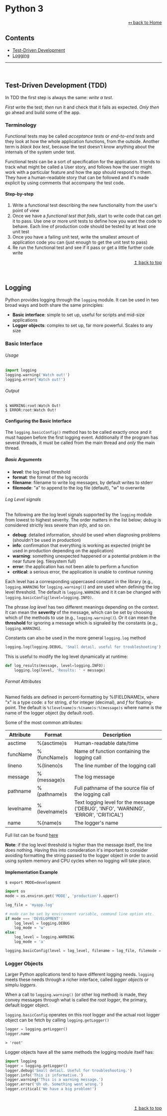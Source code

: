 # Python 3

<div align="right">

[↤ back to Home](README.md)

</div>

## Contents

* [Test-Driven Development](#test-driven-development-tdd)
* [Logging](#logging)
---
<br>

## Test-Driven Development (TDD)

In TDD the first step is always the same: _write a test_.

_First_ write the test; _then_ run it and check that it fails as expected. _Only then_ go ahead and build some of the app.

### Terminology
Functional tests may be called _acceptance tests_ or _end-to-end tests_ and they look at how the whole application functions, from the outside. Another term is _black box test_, because the test doesn't know anything about the internals  of the system under test.

Functional tests can be a sort of specification for the application. It tends to track what might be called a User story, and follows how the user might work with a particular feature and how the app should respond to them. They have a human-readable story that can be followed and it's made explicit by using comments that accompany the test code. 

#### Step-by-step
1. Write a functional test describing the new functionality from the user's point of view
2. Once we have a _functional test that fails_, start to write code that can get it to pass. Use one or more unit tests to define how you want the code to behave. Each line of production code should be tested by at least one unit test
3. Once you have a failing unit test, write the smallest amount of application code you can (just enough to get the unit test to pass)
4. Re run the functional test and see if it pass or get a little further code write

<div align="right">

[↥ back to top](#python-3)

</div>
<br>

## Logging

Python provides logging through the ```logging``` module. It can be used in two broad ways and both share the same principles:
* __Basic interface__: simple to set up, useful for scripts and mid-size applications
* __Logger objects__: complex to set up, far more powerful. Scales to any size

### Basic Interface
###### Usage
```python
import logging
logging.warning('Watch out!')
logging.error('Watch out!')
```
###### Output
```shell
$ WARNING:root:Watch Out!
$ ERROR:root:Watch Out!
```

#### Configuring the Basic Interface
The `logging.basicConfig()` method has to be called exactly once and it must happen before the first logging event. Additionally if the program has several threads, it must be called from the main thread and *only* the main thread.

##### Basic Arguments
* __level__: the log level threshold
* __format__: the format of the log records
* __filename__: filename to write log messages, by default writes to stderr
* __filemode__: "a" to append to the log file (default), "w" to overwrite

###### Log Level signals
The following are the log level signals supported by the `logging` module from lowest to highest severity. The order matters in the list below; _debug_ is considered strictly less severe than _info_, and so on.

* __debug__: detailed information, should be used when diagnosing problems (shouldn't be used in production)
* __info__: confirmation that everything is working as expected (might be used in production depending on the application)
* __warning__: something unexpected happened or a potential problem in the near future (eg. filesystem full)
* __error__: the application has not been able to perform a function
* __critical__: a serious error, the application is unable to continue running

Each level has a corresponding uppercased constant in the library (e.g., `logging.WARNING` for `logging.warning()`) and are used when defining the log level threshold. The default is `logging.WARNING` and it it can be changed with `logging.basicConfig(level=logging.INFO)`.

The phrase _log level_ has two different meanings depending on the context. It can mean the __severity__ of the message, which can be set by choosing which of the methods to use (e.g., `logging.warning()`). Or it can mean the __threshold__ for ignoring a message which is signaled by the constants (e.g., `logging.WARNING`).

Constants can also be used in the more general `logging.log` method
```python
logging.log(logging.DEBUG, 'Small detail, useful for troubleshooting')
```
This is useful to modify the log level dynamically at runtime:
```python
def log_results(message, level=logging.INFO):
    logging.log(level, 'Results: ' + message)
```

###### Format Attributes
Named fields are defined in percent-formatting by %(FIELDNAME)x, where "x" is a type code: _s_ for string, _d_ for integer (decimal), and _f_ for floating-point.
The default is `%(levelname)s:%(name)s:%(message)s` where name is the name of the logger object (by default *root*).

Some of the most common attributes:

Attribute | Format        | Description
--------- | ------------- | -----------
asctime   | %(asctime)s   | Human-readable date/time
funcName  | %(funcName)s  | Name of function containing the logging call
lineno    | %(lineno)s    | The line number of the logging call
message   | %(message)s   | The log message
pathname  | %(pathname)s  | Full pathname of the source file of the logging call
levelname | %(levelname)s | Text logging level for the message ('DEBUG', 'INFO', 'WARNING', 'ERROR', 'CRITICAL')
name      | %(name)s      | The logger's name

Full list can be found [here](https://docs.python.org/3/library/logging.html#logrecord-attributes)

__Note__: if the log level threshold is higher than the message itself, the line does nothing. Having this into consideration it's important to consider avoiding formatting the string passed to the logger object in order to avoid using system memory and CPU cycles when no logging will take place.

#### Implementation Example
```shell
$ export MODE=development
```
```python
import os
mode = os.environ.get('MODE', 'production').upper()

log_file = 'myapp.log'

# mode can be set by environment variable, command line option etc.
if mode === 'DEVELOPMENT':
    log_level = logging.DEBUG
    log_mode = 'w'
else:
    log_level = logging.WARNING
    log_mode = 'a'

logging.basicConfig(level = log_level, filename = log_file, filemode = log_mode)
```

### Logger Objects
Larger Python applications tend to have different logging needs. `logging` meets these needs through a richer interface, called _logger objects_ or simplu _loggers_.

When a call to `logging.warning()` (or other log method) is made, they convey messages through what is called the _root logger_, the primary, default logger object.

`logging.basicConfig` operates on this root logger and the actual root logger object can be fetch by calling `logging.getLogger()`
```python
logger = logging.getLogger()
logger.name
```
```shell
> 'root'
```

Logger objects have all the same methods the logging module itself has:
```python
import logging
logger = logging.getLogger()
logger.debug('Small detail. Useful for troubleshooting.')
logger.info('This is informative.')
logger.warning('This is a warning message.')
logger.error('Uh oh. Something went wrong.')
logger.critical('We have a big problem!')
```

<br>
<div align="right">

[↥ back to top](#python-3)

</div>
<br>
